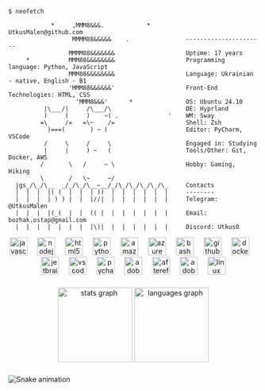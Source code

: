 ```console
$ neofetch

            *     ,MMM8&&&.            *          UtkusMalen@github.com
                  MMMM88&&&&&    .                ----------------------
                 MMMM88&&&&&&&                    Uptime: 17 years 
     *           MMM88&&&&&&&&                    Programming language: Python, JavaScript
                 MMM88&&&&&&&&                    Language: Ukrainian - native, English - B1
                 'MMM88&&&&&&'                    Front-End Technologies: HTML, CSS
                   'MMM8&&&'      *               OS: Ubuntu 24.10
          |\___/|     /\___/\                     DE: Hyprland
          )     (     )    ~( .              '    WM: Sway
         =\     /=   =\~    /=                    Shell: Zsh 
           )===(       ) ~ (                      Editor: PyCharm, VSCode
          /     \     /     \                     Engaged in: Studying
          |     |     ) ~   (                     Tools/Other: Git, Docker, AWS
         /       \   /     ~ \                    Hobby: Gaming, Hiking
         \       /   \~     ~/                    
  jgs_/\_/\__  _/_/\_/\__~__/_/\_/\_/\_/\_/\_     Contacts
  |  |  |  |( (  |  |  | ))  |  |  |  |  |  |     --------
  |  |  |  | ) ) |  |  |//|  |  |  |  |  |  |     Telegram: @UtkusMalen 
  |  |  |  |(_(  |  |  (( |  |  |  |  |  |  |     Email: bozhak.ostap@gmail.com 
  |  |  |  |  |  |  |  |\)|  |  |  |  |  |  |     Discord: Utkus0      
```

<div align="center">
  <img src="https://cdn.jsdelivr.net/gh/devicons/devicon/icons/javascript/javascript-original.svg" height="36" alt="javascript logo"  />
  <img width="12" />
  <img src="https://cdn.jsdelivr.net/gh/devicons/devicon/icons/nodejs/nodejs-original.svg" height="36" alt="nodejs logo"  />
  <img width="12" />
  <img src="https://cdn.jsdelivr.net/gh/devicons/devicon/icons/html5/html5-original.svg" height="36" alt="html5 logo"  />
  <img width="12" />
  <img src="https://cdn.jsdelivr.net/gh/devicons/devicon/icons/python/python-original.svg" height="36" alt="python logo"  />
  <img width="12" />
  <img src="https://cdn.jsdelivr.net/gh/devicons/devicon/icons/amazonwebservices/amazonwebservices-line-wordmark.svg" height="36" alt="amazonwebservices logo"  />
  <img width="12" />
  <img src="https://cdn.jsdelivr.net/gh/devicons/devicon/icons/azure/azure-original.svg" height="36" alt="azure logo"  />
  <img width="12" />
  <img src="https://cdn.jsdelivr.net/gh/devicons/devicon/icons/bash/bash-original.svg" height="36" alt="bash logo"  />
  <img width="12" />
  <img src="https://cdn.jsdelivr.net/gh/devicons/devicon/icons/github/github-original.svg" height="36" alt="github logo"  />
  <img width="12" />
  <img src="https://cdn.jsdelivr.net/gh/devicons/devicon/icons/docker/docker-original.svg" height="36" alt="docker logo"  />
  <img width="12" />
  <img src="https://cdn.jsdelivr.net/gh/devicons/devicon/icons/jetbrains/jetbrains-original.svg" height="36" alt="jetbrains logo"  />
  <img width="12" />
  <img src="https://cdn.jsdelivr.net/gh/devicons/devicon/icons/vscode/vscode-original.svg" height="36" alt="vscode logo"  />
  <img width="12" />
  <img src="https://cdn.jsdelivr.net/gh/devicons/devicon/icons/pycharm/pycharm-original.svg" height="36" alt="pycharm logo"  />
  <img width="12" />
  <img src="https://skillicons.dev/icons?i=pr" height="36" alt="adobepremierepro logo"  />
  <img width="12" />
  <img src="https://cdn.jsdelivr.net/gh/devicons/devicon/icons/aftereffects/aftereffects-original.svg" height="36" alt="aftereffects logo"  />
  <img width="12" />
  <img src="https://skillicons.dev/icons?i=ps" height="36" alt="adobephotoshop logo"  />
  <img width="12" />
  <img src="https://cdn.jsdelivr.net/gh/devicons/devicon/icons/linux/linux-original.svg" height="36" alt="linux logo"  />
</div>

###

<div align="center">
  <img src="https://github-readme-stats.vercel.app/api?username=UtkusMalen&hide_title=false&hide_rank=false&show_icons=true&include_all_commits=true&count_private=true&disable_animations=false&theme=dracula&locale=en&hide_border=false&order=1" height="150" alt="stats graph"  />
  <img src="https://github-readme-stats.vercel.app/api/top-langs?username=UtkusMalen&locale=en&hide_title=false&layout=compact&card_width=320&langs_count=5&theme=dracula&hide_border=false&order=2" height="150" alt="languages graph"  />
</div>

###

<img src="https://raw.githubusercontent.com/UtkusMalen/UtkusMalen/output/snake.svg" alt="Snake animation" />

###
